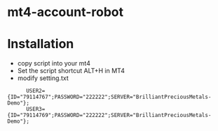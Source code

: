 # mt4-account-robot
Installation
======
* copy script into your mt4
* Set the script shortcut ALT+H in MT4
* modify setting.txt
```
      USER2={ID="79114767";PASSWORD="222222";SERVER="BrilliantPreciousMetals-Demo"};
      USER3={ID="79114769";PASSWORD="222222";SERVER="BrilliantPreciousMetals-Demo"};
```

